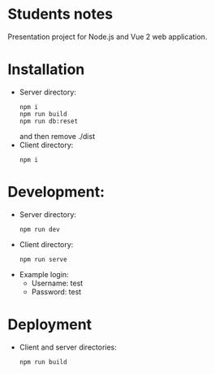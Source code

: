 # Students notes
Presentation project for Node.js and Vue 2 web application.

# Installation
- Server directory:
  ```
  npm i
  npm run build
  npm run db:reset
  ```
  and then remove ./dist
- Client directory:
  ```
  npm i
  ```
# Development:
- Server directory:
  ```
  npm run dev
  ```
- Client directory:
  ```
  npm run serve
  ```
- Example login:
  - Username: test
  - Password: test
 # Deployment
 - Client and server directories:
    ```
    npm run build
    ```